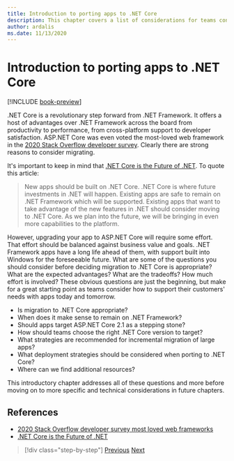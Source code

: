 ```yaml
---
title: Introduction to porting apps to .NET Core
description: This chapter covers a list of considerations for teams considering migrating existing ASP.NET apps to .NET Core.
author: ardalis
ms.date: 11/13/2020
---
```


# Introduction to porting apps to .NET Core

[!INCLUDE [book-preview](../../../includes/book-preview.md)]

.NET Core is a revolutionary step forward from .NET Framework. It offers a host of advantages over .NET Framework across the board from productivity to performance, from cross-platform support to developer satisfaction. ASP.NET Core was even voted the most-loved web framework in the [2020 Stack Overflow developer survey](https://insights.stackoverflow.com/survey/2020#technology-most-loved-dreaded-and-wanted-web-frameworks). Clearly there are strong reasons to consider migrating.

It's important to keep in mind that [.NET Core is the Future of .NET](https://devblogs.microsoft.com/dotnet/net-core-is-the-future-of-net/). To quote this article:

> New apps should be built on .NET Core. .NET Core is where future investments in .NET will happen. Existing apps are safe to remain on .NET Framework which will be supported. Existing apps that want to take advantage of the new features in .NET should consider moving to .NET Core. As we plan into the future, we will be bringing in even more capabilities to the platform.

However, upgrading your app to ASP.NET Core will require some effort. That effort should be balanced against business value and goals. .NET Framework apps have a long life ahead of them, with support built into Windows for the foreseeable future. What are some of the questions you should consider before deciding migration to .NET Core is appropriate? What are the expected advantages? What are the tradeoffs? How much effort is involved? These obvious questions are just the beginning, but make for a great starting point as teams consider how to support their customers' needs with apps today and tomorrow.

- Is migration to .NET Core appropriate?
- When does it make sense to remain on .NET Framework?
- Should apps target ASP.NET Core 2.1 as a stepping stone?
- How should teams choose the right .NET Core version to target?
- What strategies are recommended for incremental migration of large apps?
- What deployment strategies should be considered when porting to .NET Core?
- Where can we find additional resources?

This introductory chapter addresses all of these questions and more before moving on to more specific and technical considerations in future chapters.

## References

- [2020 Stack Overflow developer survey most loved web frameworks](https://insights.stackoverflow.com/survey/2020#technology-most-loved-dreaded-and-wanted-web-frameworks)
- [.NET Core is the Future of .NET](https://devblogs.microsoft.com/dotnet/net-core-is-the-future-of-net/)

>[!div class="step-by-step"]
>[Previous](index.md)
>[Next](migration-considerations.md)
